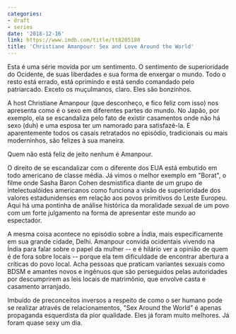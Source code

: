 ```yaml
---
categories:
- draft
- series
date: '2018-12-16'
link: https://www.imdb.com/title/tt8205180
title: 'Christiane Amanpour: Sex and Love Around the World'
---
```


Esta é uma série movida por um sentimento. O sentimento de superioridade do Ocidente, de suas liberdades e sua forma de enxergar o mundo. Todo o resto está errado, está oprimindo e está sendo comandado pelo patriarcado. Exceto os muçulmanos, claro. Eles são bonzinhos.

A host Christiane Amanpour (que desconheço, e fico feliz com isso) nos apresenta como é o sexo em diferentes partes do mundo. No Japão, por exemplo, ela se escandaliza pelo fato de existir casamentos onde não há sexo (duh) e uma esposa ter um namorado para satisfazê-la. E aparentemente todos os casais retratados no episódio, tradicionais ou mais moderninhos, são felizes à sua maneira.

Quem não está feliz de jeito nenhum é Amanpour.

O direito de se escandalizar com o diferente dos EUA está embutido em todo americano de classe média. Já vimos o melhor exemplo em "Borat", o filme onde Sasha Baron Cohen desmistifica diante de um grupo de intelectualóides americanos como funciona a visão de superioridade dos valores estadunidenses em relação aos povos primitivos do Leste Europeu. Aqui há uma pontinha de análise histórica da moralidade sexual de um povo com um forte julgamento na forma de apresentar este mundo ao espectador.

A mesma coisa acontece no episódio sobre a Índia, mais especificamente em sua grande cidade, Delhi. Amanpour convida ocidentais vivendo na Índia para falar sobre o papel da mulher -- e é hilário ver a opinião de quem é de fora sobre locais -- porque ela tem dificuldade de encontrar abertura a críticas do povo local. Acha pessoas que praticam variantes sexuais como BDSM e amantes novos e ingênuos que são perseguidos pelas autoridades por descumprirem as leis locais de matrimônio, que envolve casta e casamento arranjado.

Imbuído de preconceitos inversos a respeito de como o ser humano pode se realizar através de relacionamentos, "Sex Around the World" é apenas propaganda esquerdista da pior qualidade. Eles já foram muito melhores. Já foram quase sexy um dia.